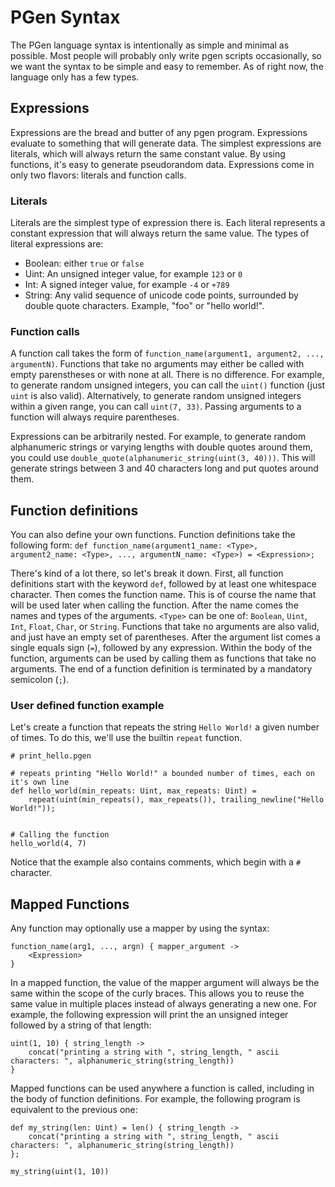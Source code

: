 # PGen Syntax

The PGen language syntax is intentionally as simple and minimal as possible. Most people will probably only write pgen scripts occasionally, so we want the syntax to be simple and easy to remember. As of right now, the language only has a few types.

## Expressions

Expressions are the bread and butter of any pgen program. Expressions evaluate to something that will generate data. The simplest expressions are literals, which will always return the same constant value. By using functions, it's easy to generate pseudorandom data. Expressions come in only two flavors: literals and function calls.

### Literals

Literals are the simplest type of expression there is. Each literal represents a constant expression that will always return the same value. The types of literal expressions are:

- Boolean: either `true` or `false`
- Uint: An unsigned integer value, for example `123` or `0`
- Int: A signed integer value, for example `-4` or `+789`
- String: Any valid sequence of unicode code points, surrounded by double quote characters. Example, "foo" or "hello world!".

### Function calls

A function call takes the form of `function_name(argument1, argument2, ..., argumentN)`. Functions that take no arguments may either be called with empty parenstheses or with none at all. There is no difference. For example, to generate random unsigned integers, you can call the `uint()` function (just `uint` is also valid). Alternatively, to generate random unsigned integers within a given range, you can call `uint(7, 33)`. Passing arguments to a function will always require parentheses.


Expressions can be arbitrarily nested. For example, to generate random alphanumeric strings or varying lengths with double quotes around them, you could use `double_quote(alphanumeric_string(uint(3, 40)))`. This will generate strings between 3 and 40 characters long and put quotes around them.

## Function definitions

You can also define your own functions. Function definitions take the following form:
`def function_name(argument1_name: <Type>, argument2_name: <Type>, ..., argumentN_name: <Type>) = <Expression>;`

There's kind of a lot there, so let's break it down. First, all function definitions start with the keyword `def`, followed by at least one whitespace character. Then comes the function name. This is of course the name that will be used later when calling the function. After the name comes the names and types of the arguments. `<Type>` can be one of: `Boolean`, `Uint`, `Int`, `Float`, `Char`, or `String`. Functions that take no arguments are also valid, and just have an empty set of parentheses. After the argument list comes a single equals sign (`=`), followed by any expression. Within the body of the function, arguments can be used by calling them as functions that take no arguments. The end of a function definition is terminated by a mandatory semicolon (`;`).

### User defined function example

Let's create a function that repeats the string `Hello World!` a given number of times. To do this, we'll use the builtin `repeat` function.

```
# print_hello.pgen

# repeats printing "Hello World!" a bounded number of times, each on it's own line
def hello_world(min_repeats: Uint, max_repeats: Uint) = 
    repeat(uint(min_repeats(), max_repeats()), trailing_newline("Hello World!"));


# Calling the function
hello_world(4, 7)
```

Notice that the example also contains comments, which begin with a `#` character.

## Mapped Functions

Any function may optionally use a mapper by using the syntax:

```
function_name(arg1, ..., argn) { mapper_argument ->
    <Expression>
}
```

In a mapped function, the value of the mapper argument will always be the same within the scope of the curly braces. This allows you to reuse the same value in multiple places instead of always generating a new one. For example, the following expression will print the an unsigned integer followed by a string of that length:

```
uint(1, 10) { string_length ->
    concat("printing a string with ", string_length, " ascii characters: ", alphanumeric_string(string_length))
}
```

Mapped functions can be used anywhere a function is called, including in the body of function definitions. For example, the following program is equivalent to the previous one:

```
def my_string(len: Uint) = len() { string_length ->
    concat("printing a string with ", string_length, " ascii characters: ", alphanumeric_string(string_length))
};

my_string(uint(1, 10))
```
